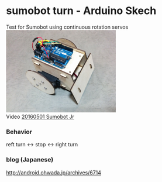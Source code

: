 # sumobot turn - Arduino Skech 

Test for Sumobot using continuous rotation servos <br>
<img src="https://github.com/FabLabKannai/SumobotJr/blob/master/docs/images/completion.jpg" width="300" /> <br/>
Video [20160501 Sumobot Jr](https://www.youtube.com/watch?v=96kZ15I-gVY) <br/>

### Behavior
reft turn <-> stop <-> right turn <br/>

### blog (Japanese)
http://android.ohwada.jp/archives/6714
